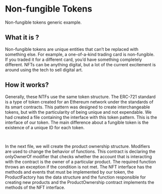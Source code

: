 # Non-fungible Tokens
Non-fungible tokens generic example.

## What it is ?

Non-fungible tokens are unique entities that can’t be replaced with something else. For example, a one-of-a-kind trading card is non-fungible. If you traded it for a different card, you’d have something completely different. NFTs can be anything digital, but a lot of the current excitement is around using the tech to sell digital art.

## How it works?

Generally, these NTFs use the same token structure. The ERC-721 standard is a type of token created for an Ethereum network under the standards of its smart contracts. This pattern was designed to create interchangeable tokens, but with the particularity of being unique and not expendable. We had created a file containing the interface with this token pattern. This is the interface of our token. The main difference about a fungible token is the existence of a unique ID for each token.

<br>

In the next file, we will create the product ownership structure. Modifiers are used to change the behavior of functions. This contract is declaring the onlyOwnerOf modifier that checks whether the account that is interacting with the contract is the owner of a particular product. The required function throws an exception if the condition is not met. The NFT interface has the methods and events that must be implemented by our token, the ProductFactory has the data structure and the function responsible for creating new products and the ProductOwnership contract implements the methods of the NFT interface.
